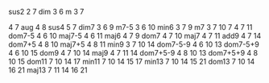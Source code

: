 sus2
2 7
dim
3 6
m
3 7

4 7
aug
4 8
sus4
5 7
dim7
3 6 9
m7-5
3 6 10
min6
3 7 9
m7
3 7 10
7
4 7 11
dom7-5
4 6 10
maj7-5
4 6 11
maj6
4 7 9
dom7
4 7 10
maj7
4 7 11
add9
4 7 14
dom7+5
4 8 10
maj7+5
4 8 11
min9
3 7 10 14
dom7-5-9
4 6 10 13
dom7-5+9
4 6 10 15
dom9
4 7 10 14
maj9
4 7 11 14
dom7+5-9
4 8 10 13
dom7+5+9
4 8 10 15
dom11
7 10 14 17
min11
7 10 14 15 17
min13
7 10 14 15 21
dom13
7 10 14 16 21
maj13
7 11 14 16 21